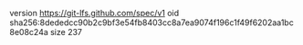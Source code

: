 version https://git-lfs.github.com/spec/v1
oid sha256:8dededcc90b2c9bf3e54fb8403cc8a7ea9074f196c1f49f6202aa1bc8e08c24a
size 237
